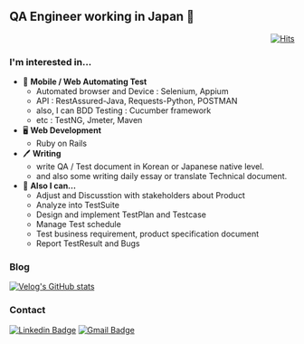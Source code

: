 ## QA Engineer working in Japan 🤗
<div align=right>

[![Hits](https://hits.seeyoufarm.com/api/count/incr/badge.svg?url=https%3A%2F%2Fgithub.com%2FYoodahun)](https://hits.seeyoufarm.com)

</div>

### I'm interested in...
- 📲  **Mobile / Web Automating Test**
  - Automated browser and Device : Selenium, Appium
  - API : RestAssured-Java, Requests-Python, POSTMAN
  - also, I can BDD Testing : Cucumber framework
  - etc : TestNG, Jmeter, Maven
- 🖥  **Web Development**
  - Ruby on Rails
- 🖊  **Writing**
  - write QA / Test document in Korean or Japanese native level.
  - and also some writing daily essay or translate Technical document.
- 📕 **Also I can...**
  - Adjust and Discusstion with stakeholders about Product
  - Analyze into TestSuite
  - Design and implement TestPlan and Testcase
  - Manage Test schedule
  - Test business requirement, product specification document
  - Report TestResult and Bugs

### Blog

[![Velog's GitHub stats](https://velog-readme-stats.vercel.app/api?name=dahunyoo)](https://velog-readme-stats.vercel.app/api/redirect?name=dahunyoo)
  
### Contact
[![Linkedin Badge](https://img.shields.io/badge/-LinkedIn-blue?style=flat-square&logo=Linkedin&logoColor=white&link=https://www.linkedin.com/in/dahun-yoo-58a3b51aa/)](https://www.linkedin.com/in/dahun-yoo-58a3b51aa/)
[![Gmail Badge](https://img.shields.io/badge/Gmail-d14836?style=flat-square&logo=Gmail&logoColor=white&link=mailto:dahun4032@gmail.com)](mailto:dahun4032@gmail.com)
<!--
**Yoodahun/Yoodahun** is a ✨ _special_ ✨ repository because its `README.md` (this file) appears on your GitHub profile.

Here are some ideas to get you started:

- 🔭 I’m currently working on ...
- 🌱 I’m currently learning ...
- 👯 I’m looking to collaborate on ...
- 🤔 I’m looking for help with ...
- 💬 Ask me about ...
- 📫 How to reach me: ...
- 😄 Pronouns: ...
- ⚡ Fun fact: ...
-->
